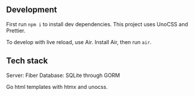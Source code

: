 ## Development

First run `npm i` to install dev dependencies. This project uses UnoCSS and Prettier.

To develop with live reload, use Air. Install Air, then run `air`. 

## Tech stack

Server: Fiber
Database: SQLite through GORM

Go html templates with htmx and unocss.